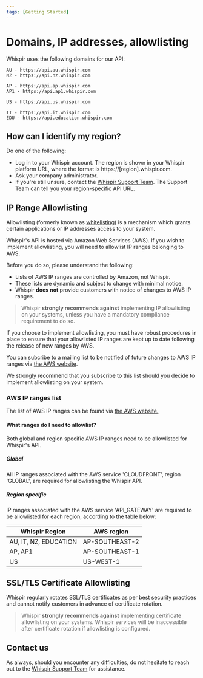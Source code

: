 ```yaml
---
tags: [Getting Started]
---
```


# Domains, IP addresses, allowlisting

Whispir uses the following domains for our API:

```AU/NZ
AU - https://api.au.whispir.com
NZ - https://api.nz.whispir.com
```

```ASIA
AP - https://api.ap.whispir.com
AP1 - https://api.ap1.whispir.com
```

```AMERICAS
US - https://api.us.whispir.com
```

```OTHER
IT - https://api.it.whispir.com
EDU - https://api.education.whispir.com
```

## How can I identify my region?

Do one of the following:

- Log in to your Whispir account. The region is shown in your Whispir platform URL, where the format is https\://[region].whispir.com.
- Ask your company administrator.
- If you're still unsure, contact the [Whispir Support Team](mailto:support@whispir.com). The Support Team can tell you your region-specific API URL.

## IP Range Allowlisting

Allowlisting (formerly known as [whitelisting](https://en.wikipedia.org/wiki/Whitelisting)) is a mechanism which grants certain applications or IP addresses access to your system.

Whispir's API is hosted via Amazon Web Services (AWS). If you wish to implement allowlisting, you will need to allowlist IP ranges belonging to AWS.

Before you do so, please understand the following:
- Lists of AWS IP ranges are controlled by Amazon, not Whispir.
- These lists are dynamic and subject to change with minimal notice.
- Whispir **does not** provide customers with notice of changes to AWS IP ranges.

> Whispir **strongly recommends against** implementing IP allowlisting on your systems, unless you have a mandatory compliance requirement to do so.

If you choose to implement allowlisting, you must have robust procedures in place to ensure that your allowlisted IP ranges are kept up to date following the release of new ranges by AWS.

You can subcribe to a mailing list to be notified of future changes to AWS IP ranges via [the AWS website](https://aws.amazon.com/blogs/aws/subscribe-to-aws-public-ip-address-changes-via-amazon-sns/). 

We strongly recommend that you subscribe to this list should you decide to implement allowlisting on your system. 

### AWS IP ranges list

The list of AWS IP ranges can be found via [the AWS website.](https://ip-ranges.amazonaws.com/ip-ranges.json)

#### What ranges do I need to allowlist?

Both global and region specific AWS IP ranges need to be allowlisted for Whispir's API.

##### Global

All IP ranges associated with the AWS service 'CLOUDFRONT', region 'GLOBAL', are required for allowlisting the Whispir API.

##### Region specific

IP ranges associated with the AWS service 'API_GATEWAY' are required to be allowlisted for each region, according to the table below:

Whispir Region | AWS region
---------|----------
 AU, IT, NZ, EDUCATION | AP-SOUTHEAST-2
 AP, AP1 | AP-SOUTHEAST-1
 US |  US-WEST-1

## SSL/TLS Certificate Allowlisting

Whispir regularly rotates SSL/TLS certificates as per best security practices and cannot notify customers in advance of certificate rotation.

<!-- theme: danger -->
> Whispir **strongly recommends against** implementing certificate allowlisting on your systems. Whispir services will be inaccessible after certificate rotation if allowlisting is configured.

## Contact us

As always, should you encounter any difficulties, do not hesitate to reach out to the [Whispir Support Team](mailto:support@whispir.com) for assistance.
